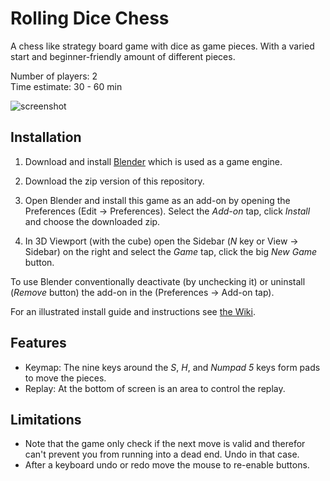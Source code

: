 
# Rolling Dice Chess

A chess like strategy board game with dice as game pieces.
With a varied start and beginner-friendly amount of different pieces.

Number of players: 2\
Time estimate: 30 - 60 min

![screenshot](https://user-images.githubusercontent.com/16977171/188330286-abe55f99-58d1-4245-b151-1b1160bae039.png)


## Installation

1. Download and install [Blender](https://www.blender.org/download/) which is used as a game engine.
2. Download the zip version of this repository.
3. Open Blender and install this game as an add-on by
   opening the Preferences (Edit -> Preferences).
   Select the *Add-on* tap, click *Install* and choose the downloaded zip.

4. In 3D Viewport (with the cube) open the Sidebar (*N*  key or View -> Sidebar) on the right and
   select the *Game* tap, click the big *New Game* button.

To use Blender conventionally deactivate (by unchecking it) or uninstall (*Remove* button)
the add-on in the (Preferences -> Add-on tap).

For an illustrated install guide and instructions
see [the Wiki](https://github.com/tobiasHeinke/dice_chess/wiki).


## Features

- Keymap: The nine keys around the *S*, *H*, and *Numpad 5* keys form pads to move the pieces.
- Replay: At the bottom of screen is an area to control the replay.


## Limitations

- Note that the game only check if the next move is valid and
  therefor can't prevent you from running into a dead end.
  Undo in that case.
- After a keyboard undo or redo move the mouse to re-enable buttons.
